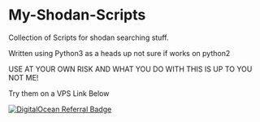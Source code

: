 # My-Shodan-Scripts
Collection of Scripts for shodan searching stuff.

Written using Python3 as a heads up not sure if works on python2

USE AT YOUR OWN RISK AND WHAT YOU DO WITH THIS IS UP TO YOU NOT ME!

Try them on a VPS Link Below

[![DigitalOcean Referral Badge](https://web-platforms.sfo2.cdn.digitaloceanspaces.com/WWW/Badge%201.svg)](https://www.digitalocean.com/?refcode=e22bbff5f6f1&utm_campaign=Referral_Invite&utm_medium=Referral_Program&utm_source=badge)

